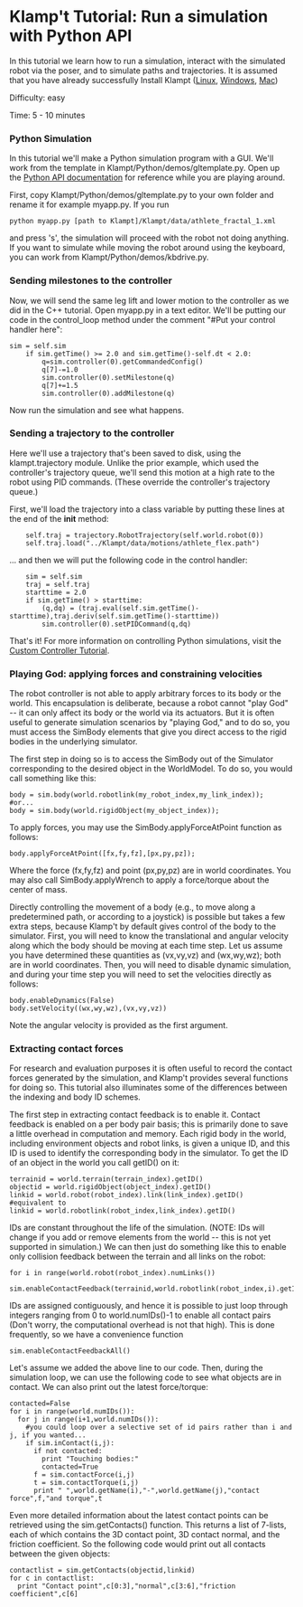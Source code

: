 # Klamp't Tutorial: Run a simulation with Python API
In this tutorial we learn how to run a simulation, interact with the simulated robot via the poser, and to simulate paths and trajectories. It is assumed that you have already successfully Install Klampt ([Linux](Documentation/Tutorials/Install-Linux.md),  [Windows](Documentation/Tutorials/Install-Windows.md),  [Mac](Documentation/Tutorials/Install-Mac.md))

Difficulty: easy

Time: 5 - 10 minutes

### Python Simulation

In this tutorial we'll make a Python simulation program with a GUI. We'll work from the template in Klampt/Python/demos/gltemplate.py. Open up the  [Python API documentation](http://motion.pratt.duke.edu/klampt/pyklampt_0.7_docs)  for reference while you are playing around.

First, copy Klampt/Python/demos/gltemplate.py to your own folder and rename it for example myapp.py. If you run
```
python myapp.py [path to Klampt]/Klampt/data/athlete_fractal_1.xml
```
and press 's', the simulation will proceed with the robot not doing anything. If you want to simulate while moving the robot around using the keyboard, you can work from Klampt/Python/demos/kbdrive.py.
### Sending milestones to the controller

Now, we will send the same leg lift and lower motion to the controller as we did in the C++ tutorial. Open myapp.py in a text editor. We'll be putting our code in the control_loop method under the comment "#Put your control handler here":
```
sim = self.sim
	if sim.getTime() >= 2.0 and sim.getTime()-self.dt < 2.0:
		q=sim.controller(0).getCommandedConfig()
        q[7]-=1.0
        sim.controller(0).setMilestone(q)
        q[7]+=1.5
        sim.controller(0).addMilestone(q)
```
Now run the simulation and see what happens.

### Sending a trajectory to the controller

Here we'll use a trajectory that's been saved to disk, using the klampt.trajectory module. Unlike the prior example, which used the controller's trajectory queue, we'll send this motion at a high rate to the robot using PID commands. (These override the controller's trajectory queue.)

First, we'll load the trajectory into a class variable by putting these lines at the end of the __init__ method:

        self.traj = trajectory.RobotTrajectory(self.world.robot(0))
        self.traj.load("../Klampt/data/motions/athlete_flex.path")

... and then we will put the following code in the control handler:

        sim = self.sim
        traj = self.traj
        starttime = 2.0
        if sim.getTime() > starttime:
            (q,dq) = (traj.eval(self.sim.getTime()-starttime),traj.deriv(self.sim.getTime()-starttime))
            sim.controller(0).setPIDCommand(q,dq)

That's it! For more information on controlling Python simulations, visit the  [Custom Controller Tutorial](Documentation/Tutorials/Custom-controller.md.md).

### Playing God: applying forces and constraining velocities

The robot controller is not able to apply arbitrary forces to its body or the world. This encapsulation is deliberate, because a robot cannot "play God" -- it can only affect its body or the world via its actuators. But it is often useful to generate simulation scenarios by "playing God," and to do so, you must access the SimBody elements that give you direct access to the rigid bodies in the underlying simulator.

The first step in doing so is to access the SimBody out of the Simulator corresponding to the desired object in the WorldModel. To do so, you would call something like this:
```
body = sim.body(world.robotlink(my_robot_index,my_link_index));
#or...
body = sim.body(world.rigidObject(my_object_index));
```
To apply forces, you may use the SimBody.applyForceAtPoint function as follows:
```
body.applyForceAtPoint([fx,fy,fz],[px,py,pz]);
```
Where the force (fx,fy,fz) and point (px,py,pz) are in world coordinates. You may also call SimBody.applyWrench to apply a force/torque about the center of mass.

Directly controlling the movement of a body (e.g., to move along a predetermined path, or according to a joystick) is possible but takes a few extra steps, because Klamp't by default gives control of the body to the simulator. First, you will need to know the translational and angular velocity along which the body should be moving at each time step. Let us assume you have determined these quantities as (vx,vy,vz) and (wx,wy,wz); both are in world coordinates. Then, you will need to disable dynamic simulation, and during your time step you will need to set the velocities directly as follows:
```
body.enableDynamics(False)
body.setVelocity((wx,wy,wz),(vx,vy,vz))
```
Note the angular velocity is provided as the first argument.

### Extracting contact forces

For research and evaluation purposes it is often useful to record the contact forces generated by the simulation, and Klamp't provides several functions for doing so. This tutorial also illuminates some of the differences between the indexing and body ID schemes.

The first step in extracting contact feedback is to enable it. Contact feedback is enabled on a per body pair basis; this is primarily done to save a little overhead in computation and memory. Each rigid body in the world, including environment objects and robot links, is given a unique ID, and this ID is used to identify the corresponding body in the simulator. To get the ID of an object in the world you call getID() on it:
```
terrainid = world.terrain(terrain_index).getID()
objectid = world.rigidObject(object_index).getID()
linkid = world.robot(robot_index).link(link_index).getID()
#equivalent to
linkid = world.robotlink(robot_index,link_index).getID()
```
IDs are constant throughout the life of the simulation. (NOTE: IDs will change if you add or remove elements from the world -- this is not yet supported in simulation.) We can then just do something like this to enable only collision feedback between the terrain and all links on the robot:
```
for i in range(world.robot(robot_index).numLinks())
  sim.enableContactFeedback(terrainid,world.robotlink(robot_index,i).getID())
```
IDs are assigned contiguously, and hence it is possible to just loop through integers ranging from 0 to world.numIDs()-1 to enable all contact pairs (Don't worry, the computational overhead is not that high). This is done frequently, so we have a convenience function
```
sim.enableContactFeedbackAll()
```
Let's assume we added the above line to our code. Then, during the simulation loop, we can use the following code to see what objects are in contact. We can also print out the latest force/torque:
```
contacted=False
for i in range(world.numIDs()):
  for j in range(i+1,world.numIDs()):
    #you could loop over a selective set of id pairs rather than i and j, if you wanted...
    if sim.inContact(i,j):
      if not contacted:
        print "Touching bodies:"
        contacted=True
      f = sim.contactForce(i,j)
      t = sim.contactTorque(i,j)
      print " ",world.getName(i),"-",world.getName(j),"contact force",f,"and torque",t
```
Even more detailed information about the latest contact points can be retrieved using the sim.getContacts() function. This returns a list of 7-lists, each of which contains the 3D contact point, 3D contact normal, and the friction coefficient. So the following code would print out all contacts between the given objects:
```
contactlist = sim.getContacts(objectid,linkid)
for c in contactlist:
  print "Contact point",c[0:3],"normal",c[3:6],"friction coefficient",c[6]
```